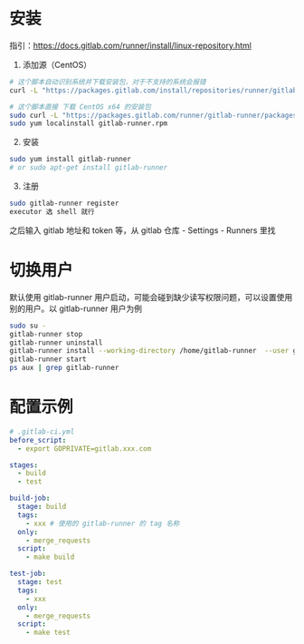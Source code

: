 # 安装

指引：https://docs.gitlab.com/runner/install/linux-repository.html



1. 添加源（CentOS）

```bash
# 这个脚本自动识别系统并下载安装包，对于不支持的系统会报错
curl -L "https://packages.gitlab.com/install/repositories/runner/gitlab-runner/script.rpm.sh" | sudo bash

# 这个脚本直接 下载 CentOS x64 的安装包
sudo curl -L "https://packages.gitlab.com/runner/gitlab-runner/packages/el/7/gitlab-runner-15.11.0-1.x86_64.rpm/download.rpm" -o gitlab-runner.rpm
sudo yum localinstall gitlab-runner.rpm
```

2. 安装

```bash
sudo yum install gitlab-runner
# or sudo apt-get install gitlab-runner
```

3. 注册

```bash
sudo gitlab-runner register
executor 选 shell 就行
```

之后输入 gitlab 地址和 token 等，从 gitlab 仓库 - Settings - Runners 里找



# 切换用户

默认使用 gitlab-runner 用户启动，可能会碰到缺少读写权限问题，可以设置使用别的用户。以 gitlab-runner 用户为例

```bash
sudo su -
gitlab-runner stop
gitlab-runner uninstall
gitlab-runner install --working-directory /home/gitlab-runner  --user gitlab-runner
gitlab-runner start
ps aux | grep gitlab-runner
```



# 配置示例

```yaml
# .gitlab-ci.yml
before_script:
  - export GOPRIVATE=gitlab.xxx.com

stages:
  - build
  - test

build-job:
  stage: build
  tags:
    - xxx # 使用的 gitlab-runner 的 tag 名称
  only:
    - merge_requests
  script:
    - make build

test-job:
  stage: test
  tags:
    - xxx
  only:
    - merge_requests
  script:
    - make test
```



